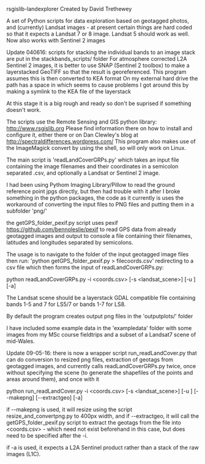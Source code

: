 rsgislib-landexplorer
Created by David Trethewey

A set of Python scripts for data exploration based on geotagged photos,
and (currently) Landsat images - at present certain things are hard coded so
that it expects a Landsat 7 or 8 image. Landsat 5 should work as well.
Now also works with Sentinel 2 images

Update 040616: scripts for stacking the individual bands to an image stack are put in the stackbands_scripts/ folder
For atmosphere corrected L2A Sentinel 2 images, it is better to use SNAP
(Sentinel 2 toolbox) to make a layerstacked GeoTIFF so that the result is
georeferenced. This program assumes this is then converted to KEA format
On my external hard drive the path has a space in which seems to cause problems
I got around this by making a symlink to the KEA file of the layerstack

At this stage it is a big rough and ready so don't be suprised if something
doesn't work.

The scripts use the Remote Sensing and GIS python library: http://www.rsgislib.org
Please find information there on how to install and configure it, either there
or on Dan Clewley's blog at http://spectraldifferences.wordpress.com/
This program also makes use of the ImageMagick convert by using the shell, so will
only work on Linux.

The main script is 'readLandCoverGRPs.py' which takes an input file containing
the image filenames and their coordinates in a semicolon separated .csv,
and optionally a Landsat or Sentinel 2 image.

I had been using Pythom Imaging Library/Pillow to read the ground reference point jpgs directly,
but then had trouble with it after I broke something in the python packages,
the code as it currently is uses the workaround of converting the input files
to PNG files and putting them in a subfolder 'png/'

the getGPS_folder_pexif.py script uses pexif https://github.com/bennoleslie/pexif
to read GPS data from already geotagged images and output to console a file containing
their filenames, latitudes and longitudes separated by semicolons.

The usage is to navigate to the folder of the input geotagged image files then run:
'python getGPS_folder_pexif.py > filecoords.csv' redirecting to a csv file which then
forms the input of readLandCoverGRPs.py:

python readLandCoverGRPs.py -i <coords.csv> [-s <landsat_scene>] [-u <utmzone>] [-a]

The Landsat scene should be a layerstack GDAL compatible file containing bands 1-5
and 7 for LS5/7 or bands 1-7 for LS8.

By default the program creates output png files in the 'outputplots/' folder

I have included some example data in the 'exampledata' folder with some images
from my MSc course fieldtrips and a subset of a Landsat7 scene of mid-Wales.

Update 09-05-16:
there is now a wrapper script run_readLandCover.py that can do conversion to resized png files, extraction of geotags from geotagged images, and currently calls readLandCoverGRPs.py twice, once without specifying the scene (to generate the shapefiles of the points and areas around them), and once with it

python run_readLandCover.py -i  <coords.csv> [-s <landsat_scene>] [-u <utmzone>] [--makepng] [--extractgeo] [-a]

if --makepng is used, it will resize using the script resize_and_convertpng.py to 400px width, and if --extractgeo, it will call the getGPS_folder_pexif.py script to extract the geotags from the file into <coords.csv> - which need not exist beforehand in this case, but does need to be specified after the -i. 

if -a is used, it expects a L2A Sentinel product rather than a stack of the raw images (L1C).
